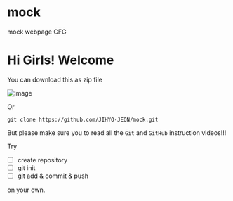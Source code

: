 # mock
mock webpage CFG

# Hi Girls! Welcome

You can download this as zip file

![image](https://user-images.githubusercontent.com/32332164/182937583-1f389a39-8bcd-400e-bfba-f2801a64e027.png)


Or 

```
git clone https://github.com/JIHYO-JEON/mock.git
```

But please make sure you to read all the `Git` and `GitHub` instruction videos!!!

Try
- [ ] create repository
- [ ] git init
- [ ] git add & commit & push

on your own.
